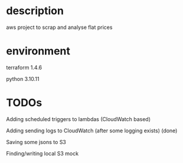 # description
aws project to scrap and analyse flat prices

# environment
terraform 1.4.6

python 3.10.11

# TODOs
Adding scheduled triggers to lambdas (CloudWatch based)

Adding sending logs to CloudWatch (after some logging exists) (done)

Saving some jsons to S3

Finding/writing local S3 mock